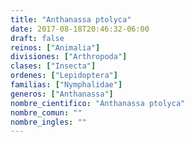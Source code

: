 ```yaml
---
title: "Anthanassa ptolyca"
date: 2017-08-18T20:46:32-06:00
draft: false
reinos: ["Animalia"]
divisiones: ["Arthropoda"]
clases: ["Insecta"]
ordenes: ["Lepidoptera"]
familias: ["Nymphalidae"]
generos: ["Anthanassa"]
nombre_cientifico: "Anthanassa ptolyca"
nombre_comun: ""
nombre_ingles: ""
---
```

